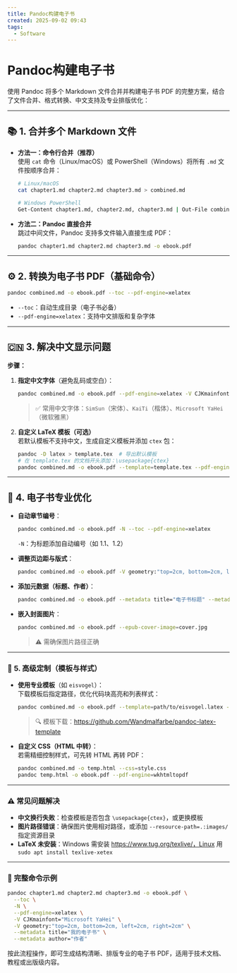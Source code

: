 ```yaml
---
title: Pandoc构建电子书
created: 2025-09-02 09:43
tags:
  - Software
---
```

<!-- markdownlint-disable MD025 -->

# Pandoc构建电子书

使用 Pandoc 将多个 Markdown 文件合并并构建电子书 PDF 的完整方案，结合了文件合并、格式转换、中文支持及专业排版优化：

---

## 📚 **1. 合并多个 Markdown 文件**

- **方法一：命令行合并（推荐）**  
     使用 `cat` 命令（Linux/macOS）或 PowerShell（Windows）将所有 `.md` 文件按顺序合并：

     ```bash
     # Linux/macOS
     cat chapter1.md chapter2.md chapter3.md > combined.md

     # Windows PowerShell
     Get-Content chapter1.md, chapter2.md, chapter3.md | Out-File combined.md
     ```

- **方法二：Pandoc 直接合并**  
     跳过中间文件，Pandoc 支持多文件输入直接生成 PDF：

     ```bash
     pandoc chapter1.md chapter2.md chapter3.md -o ebook.pdf
     ```

---

## ⚙️ **2. 转换为电子书 PDF（基础命令）**

   ```bash
   pandoc combined.md -o ebook.pdf --toc --pdf-engine=xelatex
   ```

- `--toc`：自动生成目录（电子书必备）  
- `--pdf-engine=xelatex`：支持中文排版和复杂字体  

---

## 🇨🇳 **3. 解决中文显示问题**

   **步骤：**  

   1. **指定中文字体**（避免乱码或空白）：  

      ```bash
      pandoc combined.md -o ebook.pdf --pdf-engine=xelatex -V CJKmainfont="Microsoft YaHei"
      ```

      > ✅ 常用中文字体：`SimSun`（宋体）、`KaiTi`（楷体）、`Microsoft YaHei`（微软雅黑）  

   2. **自定义 LaTeX 模板（可选）**  
      若默认模板不支持中文，生成自定义模板并添加 `ctex` 包：

      ```bash
      pandoc -D latex > template.tex  # 导出默认模板
      # 在 template.tex 的文档开头添加：\usepackage{ctex}
      pandoc combined.md -o ebook.pdf --template=template.tex --pdf-engine=xelatex
      ```

---

## 📖 **4. 电子书专业优化**

- **自动章节编号**：  

     ```bash
     pandoc combined.md -o ebook.pdf -N --toc --pdf-engine=xelatex
     ```

     `-N`：为标题添加自动编号（如 1.1、1.2）  

- **调整页边距与版式**：  

     ```bash
     pandoc combined.md -o ebook.pdf -V geometry:"top=2cm, bottom=2cm, left=2cm, right=2cm"
     ```

- **添加元数据（标题、作者）**：  

     ```bash
     pandoc combined.md -o ebook.pdf --metadata title="电子书标题" --metadata author="作者名"
     ```

- **嵌入封面图片**：  

     ```bash
     pandoc combined.md -o ebook.pdf --epub-cover-image=cover.jpg
     ```

     > ⚠️ 需确保图片路径正确  

---

### 🎨 **5. 高级定制（模板与样式）**

- **使用专业模板**（如 `eisvogel`）：  
     下载模板后指定路径，优化代码块高亮和列表样式：

     ```bash
     pandoc combined.md -o ebook.pdf --template=path/to/eisvogel.latex --listings
     ```

     > 🔍 模板下载：<https://github.com/Wandmalfarbe/pandoc-latex-template>  

- **自定义 CSS（HTML 中转）**：  
     若需精细控制样式，可先转 HTML 再转 PDF：

     ```bash
     pandoc combined.md -o temp.html --css=style.css
     pandoc temp.html -o ebook.pdf --pdf-engine=wkhtmltopdf
     ```

---

### ⚠️ **常见问题解决**

- **中文换行失败**：检查模板是否包含 `\usepackage{ctex}`，或更换模板  
- **图片路径错误**：确保图片使用相对路径，或添加 `--resource-path=.:images/` 指定资源目录  
- **LaTeX 未安装**：Windows 需安装 <https://www.tug.org/texlive/，Linux> 用 `sudo apt install texlive-xetex`  

---

### 💎 **完整命令示例**

   ```bash
   pandoc chapter1.md chapter2.md chapter3.md -o ebook.pdf \
     --toc \
     -N \
     --pdf-engine=xelatex \
     -V CJKmainfont="Microsoft YaHei" \
     -V geometry:"top=2cm, bottom=2cm, left=2cm, right=2cm" \
     --metadata title="我的电子书" \
     --metadata author="作者"
   ```

按此流程操作，即可生成结构清晰、排版专业的电子书 PDF，适用于技术文档、教程或出版级内容。
